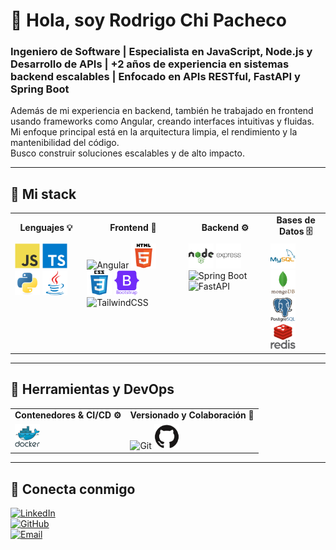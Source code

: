 # 👋 Hola, soy Rodrigo Chi Pacheco

### Ingeniero de Software | Especialista en JavaScript, Node.js y Desarrollo de APIs | +2 años de experiencia en sistemas backend escalables | Enfocado en APIs RESTful, FastAPI y Spring Boot

Además de mi experiencia en backend, también he trabajado en frontend usando frameworks como Angular, creando interfaces intuitivas y fluidas.  
Mi enfoque principal está en la arquitectura limpia, el rendimiento y la mantenibilidad del código.  
Busco construir soluciones escalables y de alto impacto.

---

## 🧰 Mi stack

<table>
  <tr>
    <td align="center"><strong>Lenguajes 💡</strong></td>
    <td align="center"><strong>Frontend 🎨</strong></td>
    <td align="center"><strong>Backend ⚙️</strong></td>
    <td align="center"><strong>Bases de Datos 🗄️</strong></td>
  </tr>
  <tr>
    <td valign="top">
      <img src="https://raw.githubusercontent.com/devicons/devicon/master/icons/javascript/javascript-original.svg" alt="JavaScript" width="40"/>
      <img src="https://raw.githubusercontent.com/devicons/devicon/master/icons/typescript/typescript-original.svg" alt="TypeScript" width="40"/>
      <img src="https://raw.githubusercontent.com/devicons/devicon/master/icons/python/python-original.svg" alt="Python" width="40"/>
      <img src="https://raw.githubusercontent.com/devicons/devicon/master/icons/java/java-original.svg" alt="Java" width="40"/>
    </td>
    <td valign="top">
      <img src="https://angular.io/assets/images/logos/angular/angular.svg" alt="Angular" width="40"/>
      <img src="https://raw.githubusercontent.com/devicons/devicon/master/icons/html5/html5-original-wordmark.svg" alt="HTML5" width="40"/>
      <img src="https://raw.githubusercontent.com/devicons/devicon/master/icons/css3/css3-original-wordmark.svg" alt="CSS3" width="40"/>
      <img src="https://raw.githubusercontent.com/devicons/devicon/master/icons/bootstrap/bootstrap-plain-wordmark.svg" alt="Bootstrap" width="40"/>
      <img src="https://www.vectorlogo.zone/logos/tailwindcss/tailwindcss-icon.svg" alt="TailwindCSS" width="40"/>
    </td>
    <td valign="top">
      <img src="https://raw.githubusercontent.com/devicons/devicon/master/icons/nodejs/nodejs-original-wordmark.svg" alt="Node.js" width="40"/>
      <img src="https://raw.githubusercontent.com/devicons/devicon/master/icons/express/express-original-wordmark.svg" alt="Express.js" width="40"/>
      <img src="https://www.vectorlogo.zone/logos/springio/springio-icon.svg" alt="Spring Boot" width="40"/>
      <img src="https://fastapi.tiangolo.com/img/logo-margin/logo-teal.png" alt="FastAPI" width="40"/>
    </td>
    <td valign="top">
      <img src="https://raw.githubusercontent.com/devicons/devicon/master/icons/mysql/mysql-original-wordmark.svg" alt="MySQL" width="40"/>
      <img src="https://raw.githubusercontent.com/devicons/devicon/master/icons/mongodb/mongodb-original-wordmark.svg" alt="MongoDB" width="40"/>
      <img src="https://raw.githubusercontent.com/devicons/devicon/master/icons/postgresql/postgresql-original-wordmark.svg" alt="PostgreSQL" width="40"/>
      <img src="https://raw.githubusercontent.com/devicons/devicon/master/icons/redis/redis-original-wordmark.svg" alt="Redis" width="40"/>
    </td>
  </tr>
</table>

---

## 🔧 Herramientas y DevOps

<table>
  <tr>
    <td align="center"><strong>Contenedores & CI/CD ⚙️</strong></td>
    <td align="center"><strong>Versionado y Colaboración 👥</strong></td>
  </tr>
  <tr>
    <td valign="top">
      <img src="https://raw.githubusercontent.com/devicons/devicon/master/icons/docker/docker-original-wordmark.svg" alt="Docker" width="40"/>
    </td>
    <td valign="top">
      <img src="https://www.vectorlogo.zone/logos/git-scm/git-scm-icon.svg" alt="Git" width="40"/>
      <img src="https://raw.githubusercontent.com/devicons/devicon/master/icons/github/github-original.svg" alt="GitHub" width="40"/>
    </td>
  </tr>
</table>

---

## 🔗 Conecta conmigo

[![LinkedIn](https://img.shields.io/badge/LinkedIn-blue?style=for-the-badge&logo=linkedin)](https://www.linkedin.com/in/tuusuario/)  
[![GitHub](https://img.shields.io/badge/GitHub-black?style=for-the-badge&logo=github)](https://github.com/tuusuario)  
[![Email](https://img.shields.io/badge/Email-red?style=for-the-badge&logo=gmail)](mailto:tuemail@correo.com)
